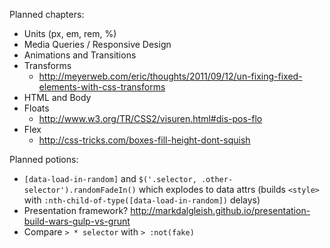 Planned chapters:

- Units (px, em, rem, %)
- Media Queries / Responsive Design
- Animations and Transitions
- Transforms
    - http://meyerweb.com/eric/thoughts/2011/09/12/un-fixing-fixed-elements-with-css-transforms
- HTML and Body
- Floats
    - http://www.w3.org/TR/CSS2/visuren.html#dis-pos-flo
- Flex
    - http://css-tricks.com/boxes-fill-height-dont-squish

Planned potions:

- `[data-load-in-random]` and `$('.selector, .other-selector').randomFadeIn()` which explodes to data attrs (builds `<style>` with `:nth-child-of-type([data-load-in-random])` delays)
- Presentation framework? http://markdalgleish.github.io/presentation-build-wars-gulp-vs-grunt
- Compare `> * selector` with `> :not(fake)`